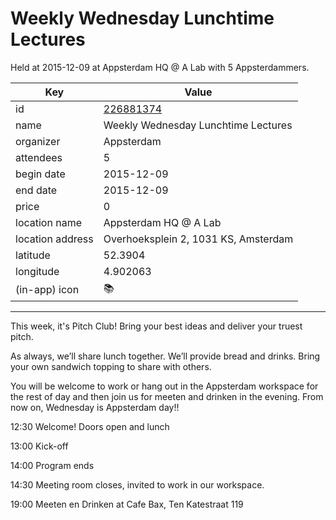# Weekly Wednesday Lunchtime Lectures
Held at 2015-12-09 at Appsterdam HQ @ A Lab with 5 Appsterdammers.
        
|Key|Value
|---|---|
|id|[226881374](https://www.meetup.com/appsterdam/events/226881374/)|
|name|Weekly Wednesday Lunchtime Lectures|
|organizer|Appsterdam|
|attendees|5|
|begin date|2015-12-09|
|end date|2015-12-09|
|price|0|
|location name|Appsterdam HQ @ A Lab|
|location address|Overhoeksplein 2, 1031 KS, Amsterdam|
|latitude|52.3904|
|longitude|4.902063|
|(in-app) icon|📚|

---

This week, it's Pitch Club! Bring your best ideas and deliver your truest pitch. 

As always, we’ll share lunch together. We’ll provide bread and drinks. Bring your own sandwich topping to share with others.

You will be welcome to work or hang out in the Appsterdam workspace for the rest of day and then join us for meeten and drinken in the evening. From now on, Wednesday is Appsterdam day!! 

12:30 Welcome! Doors open and lunch

13:00 Kick-off

14:00 Program ends

14:30 Meeting room closes, invited to work in our workspace.

19:00 Meeten en Drinken at Cafe Bax, Ten Katestraat 119


